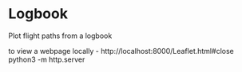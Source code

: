 # Logbook
 Plot flight paths from a logbook 

 to view a webpage locally - 
 http://localhost:8000/Leaflet.html#close
 python3 -m http.server
